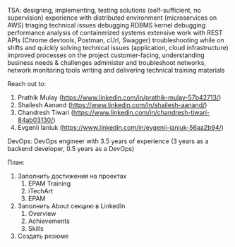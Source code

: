 TSA:
designing, implementing, testing solutions (self-sufficient, no supervision)
experience with distributed environment (microservices on AWS)
triaging technical issues
debugging RDBMS
kernel debugging
performance analysis of containerized systems
extensive work with REST APIs (Chrome devtools, Postman, cUrl, Swagger)
troubleshooting while on shifts and quickly solving technical issues (application, cloud infrastructure)
improved processes on the project
customer-facing, understanding business needs & challenges
administer and troubleshoot networks, network monitoring tools
writing and delivering technical training materials

Reach out to:
1. Prathik Mulay (https://www.linkedin.com/in/prathik-mulay-57b42713/)
2. Shailesh Aanand (https://www.linkedin.com/in/shailesh-aanand/)
3. Chandresh Tiwari (https://www.linkedin.com/in/chandresh-tiwari-84ab03130/)
4. Evgenii Ianiuk (https://www.linkedin.com/in/evgenii-ianiuk-56aa2b94/)

DevOps:
DevOps engineer with 3.5 years of experience (3 years as a backend developer, 0.5 years as a DevOps)

План:
1. Заполнить достижения на проектах
	1. EPAM Training
	2. iTechArt
	3. EPAM
2. Заполнить About секцию в LinkedIn
	1. Overview
	2. Achievements
	3. Skills
3. Создать резюме